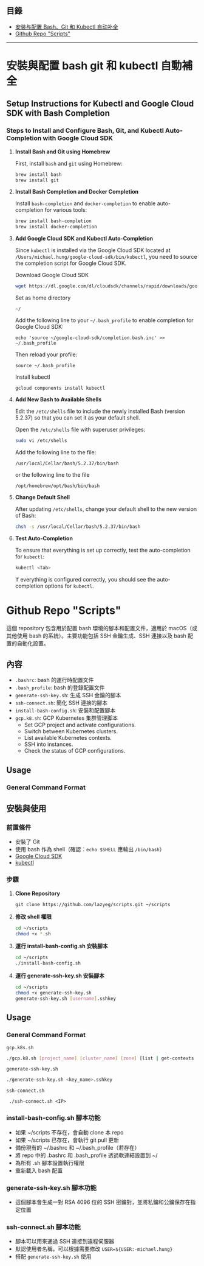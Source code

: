 <!--
 * @Author: error: error: git config user.name & please set dead value or install git && error: git config user.email & please set dead value or install git & please set dead value or install git
 * @Date: 2025-03-18 11:38:28
 * @LastEditors: michael.hung hon0612@gmail.com
 * @LastEditTime: 2025-03-20 13:39:08
 * @FilePath: /gcp/README.md
 * @Description: 这是默认设置,请设置`customMade`, 打开koroFileHeader查看配置 进行设置: https://github.com/OBKoro1/koro1FileHeader/wiki/%E9%85%8D%E7%BD%AE
-->
## 目錄
-  [安装与配置 Bash、Git 和 Kubectl 自动补全](#安裝與配置-bash-git-和-kubectl-自動補全)
-  [Github Repo "Scripts"](#github-repo-scripts)

---
# 安裝與配置 bash git 和 kubectl 自動補全
## Setup Instructions for Kubectl and Google Cloud SDK with Bash Completion

### Steps to Install and Configure Bash, Git, and Kubectl Auto-Completion with Google Cloud SDK

1. **Install Bash and Git using Homebrew**

   First, install `bash` and `git` using Homebrew:

   ```bash
   brew install bash
   brew install git
   ```

2. **Install Bash Completion and Docker Completion**

   Install `bash-completion` and `docker-completion` to enable auto-completion for various tools:

   ```bash
   brew install bash-completion
   brew install docker-completion
   ```

3. **Add Google Cloud SDK and Kubectl Auto-Completion**

   Since `kubectl` is installed via the Google Cloud SDK located at `/Users/michael.hung/google-cloud-sdk/bin/kubectl`, you need to source the completion script for Google Cloud SDK.

   Download Google Cloud SDK

   ```bash
   wget https://dl.google.com/dl/cloudsdk/channels/rapid/downloads/google-cloud-cli-darwin-arm.tar.gz
   ```

   Set as home directory

   ```
   ~/
   ```

   Add the following line to your `~/.bash_profile` to enable completion for Google Cloud SDK:

   ```
   echo 'source ~/google-cloud-sdk/completion.bash.inc' >> ~/.bash_profile
   ```

   Then reload your profile:

   ```
   source ~/.bash_profile
   ```

   Install kubectl

   ```
   gcloud components install kubectl
   ```

4. **Add New Bash to Available Shells**

   Edit the `/etc/shells` file to include the newly installed Bash (version 5.2.37) so that you can set it as your default shell.

   Open the `/etc/shells` file with superuser privileges:

   ```bash
   sudo vi /etc/shells
   ```

   Add the following line to the file:

   ```
   /usr/local/Cellar/bash/5.2.37/bin/bash
   ```

   or the following line to the file

   ```
   /opt/homebrew/opt/bash/bin/bash
   ```

5. **Change Default Shell**

   After updating `/etc/shells`, change your default shell to the new version of Bash:

   ```bash
   chsh -s /usr/local/Cellar/bash/5.2.37/bin/bash
   ```

6. **Test Auto-Completion**

   To ensure that everything is set up correctly, test the auto-completion for `kubectl`:

   ```bash
   kubectl <Tab>
   ```

   If everything is configured correctly, you should see the auto-completion options for `kubectl`.


# Github Repo "Scripts"

這個 repository 包含用於配置 bash 環境的腳本和配置文件，適用於 macOS（或其他使用 bash 的系統）。主要功能包括 SSH 金鑰生成、SSH 連接以及 bash 配置的自動化設置。

## 內容
- `.bashrc`: bash 的運行時配置文件
- `.bash_profile`: bash 的登錄配置文件
- `generate-ssh-key.sh`: 生成 SSH 金鑰的腳本
- `ssh-connect.sh`: 簡化 SSH 連接的腳本
- `install-bash-config.sh`: 安裝和配置腳本
- `gcp.k8.sh`: GCP Kubernetes 集群管理脚本
  - Set GCP project and activate configurations.
  - Switch between Kubernetes clusters.
  - List available Kubernetes contexts.
  - SSH into instances.
  - Check the status of GCP configurations.
## Usage

### General Command Format



## 安裝與使用

### 前置條件
- 安裝了 Git
- 使用 bash 作為 shell（確認：`echo $SHELL` 應輸出 `/bin/bash`）
- [Google Cloud SDK](https://cloud.google.com/sdk/docs/install)
- [kubectl](https://kubernetes.io/docs/tasks/tools/install-kubectl/)

### 步驟
1. **Clone Repository**
   ```
   git clone https://github.com/lazyeg/scripts.git ~/scripts
   ```

2. **修改 shell 權限**

   ```bash
   cd ~/scripts 
   chmod +x *.sh
   ```

3. **運行 install-bash-config.sh 安裝腳本**
   ```bash
   cd ~/scripts
   ./install-bash-config.sh
   ```

4. **運行 generate-ssh-key.sh 安裝腳本**

   ```bash
   cd ~/scripts
   chmod +x generate-ssh-key.sh
   generate-ssh-key.sh [username].sshkey
   ```

## Usage

### General Command Format

`gcp.k8s.sh`

```bash
./gcp.k8.sh [project_name] [cluster_name] [zone] [list | get-contexts | ssh | status]
```
`generate-ssh-key.sh`

```bash
./generate-ssh-key.sh <key_name>.sshkey
```

`ssh-connect.sh`

```
 ./ssh-connect.sh <IP>
```

### install-bash-config.sh 腳本功能

- 如果 ~/scripts 不存在，會自動 clone 本 repo
- 如果 ~/scripts 已存在，會執行 git pull 更新
- 備份現有的 ~/.bashrc 和 ~/.bash_profile（若存在）
- 將 repo 中的 .bashrc 和 .bash_profile 透過軟連結設置到 ~/
- 為所有 .sh 腳本設置執行權限
- 重新載入 bash 配置

### generate-ssh-key.sh 腳本功能
- 這個腳本會生成一對 RSA 4096 位的 SSH 密鑰對，並將私鑰和公鑰保存在指定位置

### ssh-connect.sh 腳本功能

- 腳本可以用來通過 SSH 連接到遠程伺服器
- 默認使用者名稱，可以根據需要修改 `USER=${USER:-michael.hung}`
- 搭配 `generate-ssh-key.sh` 使用

